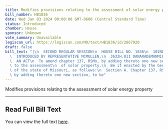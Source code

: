 ```yaml
---
title: Modifies provisions relating to the assessment of solar energy property
bill_number: HB1836
date: Wed Jan 03 2024 00:00:00 GMT-0600 (Central Standard Time)
status: Introduced
chamber: House
sponsor: Unknown
vote_summary: Unavailable
legiscan_url: https://legiscan.com/MO/text/HB1836/id/2867920
draft: false
bill_text: "|\n  SECOND REGULAR SESSION\n  HOUSE BILL NO. 1836\n  102ND GENERAL ASSEMBLY\n\
  \  INTRODUCED BY REPRESENTATIVE MCMULLEN.\n  3632H.01I DANARADEMANMILLER,ChiefClerk\n\
  \  AN ACT\n  To amend chapter 137, RSMo, by adding thereto one new section relating\
  \ to the assessment\n  of solar property.\n  Be it enacted by the General Assembly\
  \ of the state of Missouri, as follows:\n  Section A. Chapter 137, RSMo, is amended\
  \ by adding thereto one new section, to be"
---
```

Modifies provisions relating to the assessment of solar energy property

---

## Read Full Bill Text

You can view the full text [here](https://legiscan.com/MO/text/HB1836/id/2867920).
